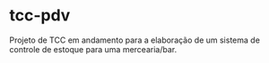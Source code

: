 # tcc-pdv
 Projeto de TCC em andamento para a elaboração de um sistema de controle de estoque para uma mercearia/bar.
